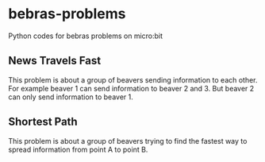 # bebras-problems
Python codes for bebras problems on micro:bit


## News Travels Fast
This problem is about a group of beavers sending information to each other. For example beaver 1 can send information to beaver 2 and 3. But beaver 2 can only send information to beaver 1.

## Shortest Path
This problem is about a group of beavers trying to find the fastest way to spread information from point A to point B.

